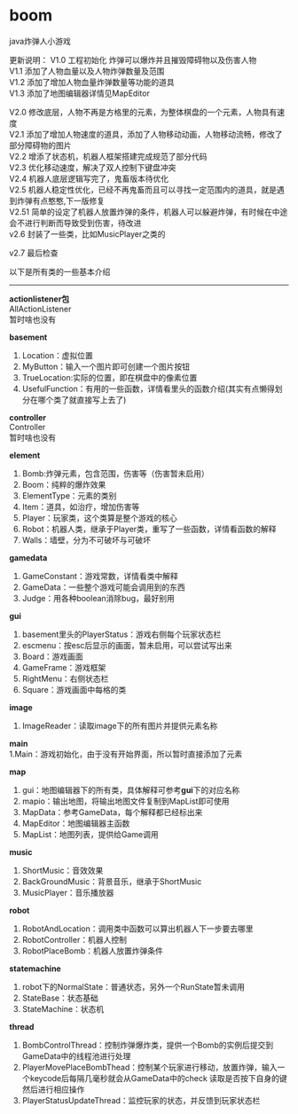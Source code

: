 # boom

java炸弹人小游戏

更新说明：
V1.0 工程初始化 炸弹可以爆炸并且摧毁障碍物以及伤害人物<br>
V1.1 添加了人物血量以及人物炸弹数量及范围<br>
V1.2 添加了增加人物血量炸弹数量等功能的道具<br>
V1.3 添加了地图编辑器详情见MapEditor<br>

V2.0 修改底层，人物不再是方格里的元素，为整体棋盘的一个元素，人物具有速度<br>
V2.1 添加了增加人物速度的道具，添加了人物移动动画，人物移动流畅，修改了部分障碍物的图片<br>
V2.2 增添了状态机，机器人框架搭建完成规范了部分代码<br>
V2.3 优化移动速度，解决了双人控制下键盘冲突<br>
V2.4 机器人底层逻辑写完了，鬼畜版本待优化<br>
V2.5 机器人稳定性优化，已经不再鬼畜而且可以寻找一定范围内的道具，就是遇到炸弹有点憨憨,下一版修复<br>
V2.51 简单的设定了机器人放置炸弹的条件，机器人可以躲避炸弹，有时候在中途会不进行判断而导致受到伤害，待改进<br>
v2.6 封装了一些类，比如MusicPlayer之类的<br>

v2.7 最后检查

 以下是所有类的一些基本介绍<br>
 
 ****
 **actionlistener包**<br>
 AllActionListener<br>
 暂时啥也没有

 **basement**<br>
 1. Location：虚拟位置
 2. MyButton：输入一个图片即可创建一个图片按钮
 3. TrueLocation:实际的位置，即在棋盘中的像素位置
 4. UsefulFunction：有用的一些函数，详情看里头的函数介绍(其实有点懒得划分在哪个类了就直接写上去了)
 
 **controller** <br>
Controller<br>
暂时啥也没有

 **element** <br>
 1. Bomb:炸弹元素，包含范围，伤害等（伤害暂未启用）
 2. Boom：纯粹的爆炸效果
 3. ElementType：元素的类别
 4. Item：道具，如治疗，增加伤害等
 5. Player：玩家类，这个类算是整个游戏的核心
 6. Robot：机器人类，继承于Player类，重写了一些函数，详情看函数的解释
 7. Walls：墙壁，分为不可破坏与可破坏
 
 **gamedata** <br>
1. GameConstant：游戏常数，详情看类中解释
2. GameData：一些整个游戏可能会调用到的东西
3. Judge：用各种boolean消除bug，最好别用

**gui** <br>
1. basement里头的PlayerStatus：游戏右侧每个玩家状态栏
2. escmenu：按esc后显示的画面，暂未启用，可以尝试写出来
3. Board：游戏画面
4. GameFrame：游戏框架
5. RightMenu：右侧状态栏
6. Square：游戏画面中每格的类

**image** <br>
1. ImageReader：读取image下的所有图片并提供元素名称

**main** <br>
1.Main：游戏初始化，由于没有开始界面，所以暂时直接添加了元素

**map** <br>
1. gui：地图编辑器下的所有类，具体解释可参考**gui**下的对应名称
2. mapio：输出地图，将输出地图文件复制到MapList即可使用
3. MapData：参考GameData，每个解释都已经标出来
4. MapEditor：地图编辑器主函数
5. MapList：地图列表，提供给Game调用

**music** <br>
1. ShortMusic：音效效果
2. BackGroundMusic：背景音乐，继承于ShortMusic
3. MusicPlayer：音乐播放器

**robot** <br>
1. RobotAndLocation：调用类中函数可以算出机器人下一步要去哪里
2. RobotController：机器人控制
3. RobotPlaceBomb：机器人放置炸弹条件

**statemachine** <br>
1. robot下的NormalState：普通状态，另外一个RunState暂未调用
2. StateBase：状态基础
3. StateMachine：状态机

**thread** <br>
1. BombControlThread：控制炸弹爆炸类，提供一个Bomb的实例后提交到GameData中的线程池进行处理
2. PlayerMovePlaceBombThead：控制某个玩家进行移动，放置炸弹，输入一个keycode后每隔几毫秒就会从GameData中的check
读取是否按下自身的键然后进行相应操作
3. PlayerStatusUpdateThread：监控玩家的状态，并反馈到玩家状态栏
